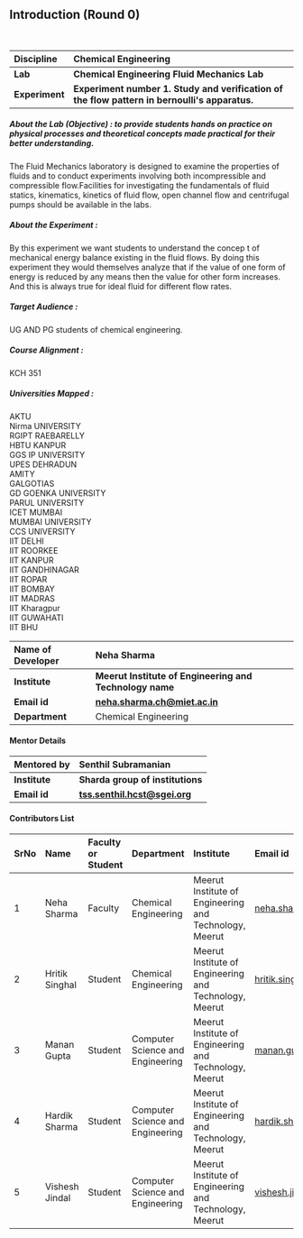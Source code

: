 ## Introduction (Round 0)

<br>

<b>Discipline | <b>Chemical Engineering
:--|:--|
<b> Lab | <b> Chemical Engineering Fluid Mechanics Lab
<b> Experiment|     <b>  Experiment number 1. Study and verification of the flow pattern in bernoulli's apparatus.

<h5> About the Lab (Objective) : to provide students hands on practice on physical processes and theoretical concepts made practical for their better understanding. </h5>

The Fluid Mechanics laboratory is designed to examine the properties of fluids and to conduct experiments involving both incompressible and compressible flow.Facilities for investigating the fundamentals of fluid statics, kinematics, kinetics of fluid flow, open channel flow and  centrifugal pumps should be available in the labs.

<h5> About the Experiment : </h5>

By this experiment we want students to understand the concep t of mechanical energy balance existing in the fluid flows. By doing this experiment they would themselves analyze that if the value of one form of energy is reduced by any means then the value for other form increases. And this is always true for ideal fluid for different flow rates.

<h5> Target Audience : </h5>

UG AND PG students of chemical engineering.

<h5> Course Alignment : </h5>

KCH 351

<h5> Universities Mapped : </h5>
AKTU<br>
Nirma UNIVERSITY<br>
RGIPT RAEBARELLY<br>
HBTU KANPUR<br>
GGS  IP UNIVERSITY<br>
UPES DEHRADUN <br>
AMITY<br>
GALGOTIAS<br>
GD GOENKA UNIVERSITY<br>
PARUL UNIVERSITY<br>
ICET MUMBAI<br>
MUMBAI UNIVERSITY<br>
CCS UNIVERSITY<br>
IIT DELHI<br>
IIT ROORKEE<br>
IIT KANPUR<br>
IIT GANDHINAGAR<br>
IIT ROPAR<br>
IIT BOMBAY<br>
IIT MADRAS<br>
IIT Kharagpur<br>
IIT GUWAHATI<br>
IIT BHU<br>

<b>Name of Developer | <b> Neha Sharma
:--|:--|
<b> Institute | <b> Meerut Institute of Engineering and Technology name
<b> Email id|     <b> neha.sharma.ch@miet.ac.in
<b> Department | Chemical Engineering

#### Mentor Details

<b>Mentored by | <b> Senthil Subramanian
:--|:--|
<b> Institute | <b> Sharda group of institutions
<b> Email id|     <b> tss.senthil.hcst@sgei.org

#### Contributors List

SrNo | Name | Faculty or Student | Department| Institute | Email id
:--|:--|:--|:--|:--|:--|
1 | Neha Sharma | Faculty | Chemical Engineering | Meerut Institute of Engineering and Technology, Meerut | neha.sharma.ch@miet.ac.in
2 | Hritik Singhal | Student | Chemical Engineering | Meerut Institute of Engineering and Technology, Meerut |hritik.singhal.ch.2017@miet.ac.in
3 | Manan Gupta| Student | Computer Science and Engineering | Meerut Institute of Engineering and Technology, Meerut|manan.gupta.cs.2018@miet.ac.in
4 | Hardik Sharma| Student | Computer Science and Engineering  | Meerut Institute of Engineering and Technology, Meerut |hardik.sharma.cs.2018@miet.ac.in
5 | Vishesh Jindal | Student | Computer Science and Engineering  | Meerut Institute of Engineering and Technology, Meerut |vishesh.jindal.cs.2018@miet.ac.in


<br>
